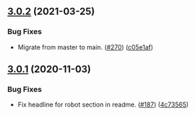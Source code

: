 ## [3.0.2](https://github.com/thenativeweb/ismocha/compare/3.0.1...3.0.2) (2021-03-25)


### Bug Fixes

* Migrate from master to main. ([#270](https://github.com/thenativeweb/ismocha/issues/270)) ([c05e1af](https://github.com/thenativeweb/ismocha/commit/c05e1af5f8e58a0d1c1294e4a4d3b2ea738b3c31))

## [3.0.1](https://github.com/thenativeweb/ismocha/compare/3.0.0...3.0.1) (2020-11-03)


### Bug Fixes

* Fix headline for robot section in readme. ([#187](https://github.com/thenativeweb/ismocha/issues/187)) ([4c73565](https://github.com/thenativeweb/ismocha/commit/4c73565644410552531d83e79be1fc2170a7748a))
